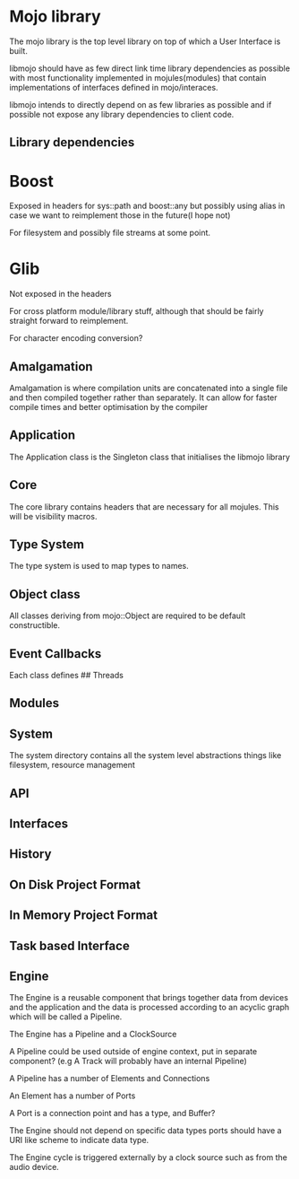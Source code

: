# Mojo library

The mojo library is the top level library on top of which a User Interface is
built.

libmojo should have as few direct link time library dependencies as possible
with most functionality implemented in mojules(modules) that contain
implementations of interfaces defined in mojo/interaces.

libmojo intends to directly depend on as few libraries as possible and if
possible not expose any library dependencies to client code.

## Library dependencies

# Boost

Exposed in headers for sys::path and boost::any but possibly using alias in
case we want to reimplement those in the future(I hope not)

For filesystem and possibly file streams at some point.

# Glib

Not exposed in the headers

For cross platform module/library stuff, although that should be fairly
straight forward to reimplement.

For character encoding conversion?

## Amalgamation

Amalgamation is where compilation units are concatenated into a single file and
then compiled together rather than separately. It can allow for faster compile
times and better optimisation by the compiler

## Application

The Application class is the Singleton class that initialises the libmojo
library

## Core

The core library contains headers that are necessary for all mojules. This will
be visibility macros.

## Type System

The type system is used to map types to names.

## Object class

All classes deriving from mojo::Object are required to be default
constructible.

## Event Callbacks

Each class defines ## Threads

## Modules

## System

The system directory contains all the system level abstractions things like
filesystem, resource management

## API

## Interfaces

## History

## On Disk Project Format

## In Memory Project Format

## Task based Interface

## Engine

The Engine is a reusable component that brings together data from devices and
the application and the data is processed according to an acyclic
graph which will be called a Pipeline.

The Engine has a Pipeline and a ClockSource

A Pipeline could be used outside of engine context, put in separate component?
(e.g A Track will probably have an internal Pipeline)

A Pipeline has a number of Elements and Connections

An Element has a number of Ports

A Port is a connection point and has a type, and Buffer?

The Engine should not depend on specific data types ports should have a URI
like scheme to indicate data type.

The Engine cycle is triggered externally by a clock source such as from the
audio device.

